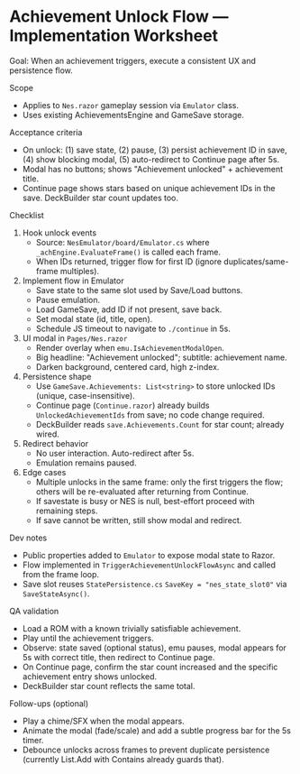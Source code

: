# Achievement Unlock Flow — Implementation Worksheet

Goal: When an achievement triggers, execute a consistent UX and persistence flow.

Scope
- Applies to `Nes.razor` gameplay session via `Emulator` class.
- Uses existing AchievementsEngine and GameSave storage.

Acceptance criteria
- On unlock: (1) save state, (2) pause, (3) persist achievement ID in save, (4) show blocking modal, (5) auto-redirect to Continue page after 5s.
- Modal has no buttons; shows "Achievement unlocked" + achievement title.
- Continue page shows stars based on unique achievement IDs in the save. DeckBuilder star count updates too.

Checklist
1) Hook unlock events
   - Source: `NesEmulator/board/Emulator.cs` where `_achEngine.EvaluateFrame()` is called each frame.
   - When IDs returned, trigger flow for first ID (ignore duplicates/same-frame multiples).
2) Implement flow in Emulator
   - Save state to the same slot used by Save/Load buttons.
   - Pause emulation.
   - Load GameSave, add ID if not present, save back.
   - Set modal state (id, title, open).
   - Schedule JS timeout to navigate to `./continue` in 5s.
3) UI modal in `Pages/Nes.razor`
   - Render overlay when `emu.IsAchievementModalOpen`.
   - Big headline: "Achievement unlocked"; subtitle: achievement name.
   - Darken background, centered card, high z-index.
4) Persistence shape
   - Use `GameSave.Achievements: List<string>` to store unlocked IDs (unique, case-insensitive).
   - Continue page (`Continue.razor`) already builds `UnlockedAchievementIds` from save; no code change required.
   - DeckBuilder reads `save.Achievements.Count` for star count; already wired.
5) Redirect behavior
   - No user interaction. Auto-redirect after 5s.
   - Emulation remains paused.
6) Edge cases
   - Multiple unlocks in the same frame: only the first triggers the flow; others will be re-evaluated after returning from Continue.
   - If savestate is busy or NES is null, best-effort proceed with remaining steps.
   - If save cannot be written, still show modal and redirect.

Dev notes
- Public properties added to `Emulator` to expose modal state to Razor.
- Flow implemented in `TriggerAchievementUnlockFlowAsync` and called from the frame loop.
- Save slot reuses `StatePersistence.cs` `SaveKey = "nes_state_slot0"` via `SaveStateAsync()`.

QA validation
- Load a ROM with a known trivially satisfiable achievement.
- Play until the achievement triggers.
- Observe: state saved (optional status), emu pauses, modal appears for 5s with correct title, then redirect to Continue page.
- On Continue page, confirm the star count increased and the specific achievement entry shows unlocked.
- DeckBuilder star count reflects the same total.

Follow-ups (optional)
- Play a chime/SFX when the modal appears.
- Animate the modal (fade/scale) and add a subtle progress bar for the 5s timer.
- Debounce unlocks across frames to prevent duplicate persistence (currently List.Add with Contains already guards that).
